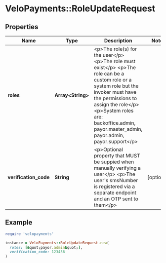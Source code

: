 # VeloPayments::RoleUpdateRequest

## Properties

| Name | Type | Description | Notes |
| ---- | ---- | ----------- | ----- |
| **roles** | **Array&lt;String&gt;** | &lt;p&gt;The role(s) for the user&lt;/p&gt; &lt;p&gt;The role must exist&lt;/p&gt; &lt;p&gt;The role can be a custom role or a system role but the invoker must have the permissions to assign the role&lt;/p&gt; &lt;p&gt;System roles are: backoffice.admin, payor.master_admin, payor.admin, payor.support&lt;/p&gt;  |  |
| **verification_code** | **String** | &lt;p&gt;Optional property that MUST be suppied when manually verifying a user&lt;/p&gt; &lt;p&gt;The user&#39;s smsNumber is registered via a separate endpoint and an OTP sent to them&lt;/p&gt;  | [optional] |

## Example

```ruby
require 'velopayments'

instance = VeloPayments::RoleUpdateRequest.new(
  roles: [&quot;payor.admin&quot;],
  verification_code: 123456
)
```

